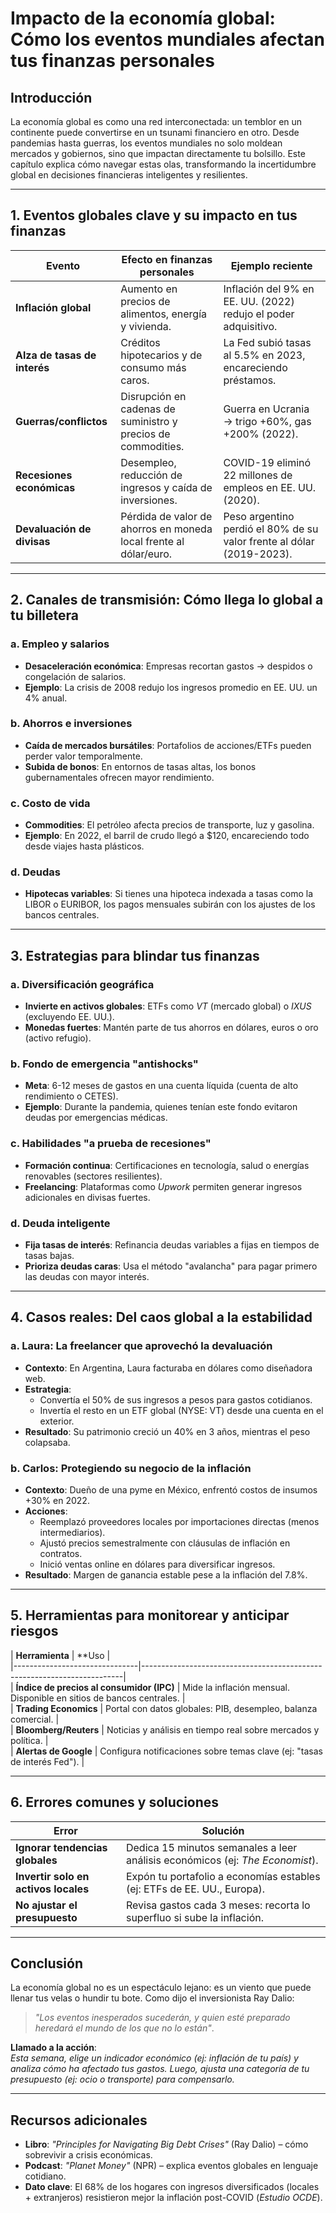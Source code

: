 # Impacto de la economía global: Cómo los eventos mundiales afectan tus finanzas personales

## Introducción

La economía global es como una red interconectada: un temblor en un continente puede convertirse en un tsunami financiero en otro. Desde pandemias hasta guerras, los eventos mundiales no solo moldean mercados y gobiernos, sino que impactan directamente tu bolsillo. Este capítulo explica cómo navegar estas olas, transformando la incertidumbre global en decisiones financieras inteligentes y resilientes.

---

## 1. Eventos globales clave y su impacto en tus finanzas

| **Evento** | **Efecto en finanzas personales** | **Ejemplo reciente** |  
|----------------------------|--------------------------------------------------------------------|------------------------------------------------|  
| **Inflación global** | Aumento en precios de alimentos, energía y vivienda. | Inflación del 9% en EE. UU. (2022) redujo el poder adquisitivo. |  
| **Alza de tasas de interés** | Créditos hipotecarios y de consumo más caros. | La Fed subió tasas al 5.5% en 2023, encareciendo préstamos. |  
| **Guerras/conflictos** | Disrupción en cadenas de suministro y precios de commodities. | Guerra en Ucrania → trigo +60%, gas +200% (2022). |  
| **Recesiones económicas** | Desempleo, reducción de ingresos y caída de inversiones. | COVID-19 eliminó 22 millones de empleos en EE. UU. (2020). |  
| **Devaluación de divisas** | Pérdida de valor de ahorros en moneda local frente al dólar/euro. | Peso argentino perdió el 80% de su valor frente al dólar (2019-2023). |  

---

## 2. Canales de transmisión: Cómo llega lo global a tu billetera

### a. Empleo y salarios

- **Desaceleración económica**: Empresas recortan gastos → despidos o congelación de salarios.  
- **Ejemplo**: La crisis de 2008 redujo los ingresos promedio en EE. UU. un 4% anual.  

### b. Ahorros e inversiones

- **Caída de mercados bursátiles**: Portafolios de acciones/ETFs pueden perder valor temporalmente.  
- **Subida de bonos**: En entornos de tasas altas, los bonos gubernamentales ofrecen mayor rendimiento.  

### c. Costo de vida

- **Commodities**: El petróleo afecta precios de transporte, luz y gasolina.  
- **Ejemplo**: En 2022, el barril de crudo llegó a $120, encareciendo todo desde viajes hasta plásticos.  

### d. Deudas

- **Hipotecas variables**: Si tienes una hipoteca indexada a tasas como la LIBOR o EURIBOR, los pagos mensuales subirán con los ajustes de los bancos centrales.  

---

## 3. Estrategias para blindar tus finanzas

### a. Diversificación geográfica

- **Invierte en activos globales**: ETFs como *VT* (mercado global) o *IXUS* (excluyendo EE. UU.).  
- **Monedas fuertes**: Mantén parte de tus ahorros en dólares, euros o oro (activo refugio).  

### b. Fondo de emergencia "antishocks"

- **Meta**: 6-12 meses de gastos en una cuenta líquida (cuenta de alto rendimiento o CETES).  
- **Ejemplo**: Durante la pandemia, quienes tenían este fondo evitaron deudas por emergencias médicas.  

### c. Habilidades "a prueba de recesiones"

- **Formación continua**: Certificaciones en tecnología, salud o energías renovables (sectores resilientes).  
- **Freelancing**: Plataformas como *Upwork* permiten generar ingresos adicionales en divisas fuertes.  

### d. Deuda inteligente

- **Fija tasas de interés**: Refinancia deudas variables a fijas en tiempos de tasas bajas.  
- **Prioriza deudas caras**: Usa el método "avalancha" para pagar primero las deudas con mayor interés.  

---

## 4. Casos reales: Del caos global a la estabilidad

### a. Laura: La freelancer que aprovechó la devaluación

- **Contexto**: En Argentina, Laura facturaba en dólares como diseñadora web.  
- **Estrategia**:  
  - Convertía el 50% de sus ingresos a pesos para gastos cotidianos.  
  - Invertía el resto en un ETF global (NYSE: VT) desde una cuenta en el exterior.  
- **Resultado**: Su patrimonio creció un 40% en 3 años, mientras el peso colapsaba.  

### b. Carlos: Protegiendo su negocio de la inflación

- **Contexto**: Dueño de una pyme en México, enfrentó costos de insumos +30% en 2022.  
- **Acciones**:  
  - Reemplazó proveedores locales por importaciones directas (menos intermediarios).  
  - Ajustó precios semestralmente con cláusulas de inflación en contratos.  
  - Inició ventas online en dólares para diversificar ingresos.  
- **Resultado**: Margen de ganancia estable pese a la inflación del 7.8%.  

---

## 5. Herramientas para monitorear y anticipar riesgos

| **Herramienta** | **Uso
                      |  
|-------------------------------|-------------------------------------------------------------------------|  
| **Índice de precios al consumidor (IPC)** | Mide la inflación mensual. Disponible en sitios de bancos centrales. |  
| **Trading Economics** | Portal con datos globales: PIB, desempleo, balanza comercial. |  
| **Bloomberg/Reuters** | Noticias y análisis en tiempo real sobre mercados y política. |  
| **Alertas de Google** | Configura notificaciones sobre temas clave (ej: "tasas de interés Fed"). |  

---

## 6. Errores comunes y soluciones

| **Error** | **Solución**             |  
|-------------------------------|-----------------------------------------------------------------------|  
| **Ignorar tendencias globales** | Dedica 15 minutos semanales a leer análisis económicos (ej: *The Economist*). |  
| **Invertir solo en activos locales** | Expón tu portafolio a economías estables (ej: ETFs de EE. UU., Europa). |  
| **No ajustar el presupuesto** | Revisa gastos cada 3 meses: recorta lo superfluo si sube la inflación. |  

---

## Conclusión

La economía global no es un espectáculo lejano: es un viento que puede llenar tus velas o hundir tu bote. Como dijo el inversionista Ray Dalio:  
> *"Los eventos inesperados sucederán, y quien esté preparado heredará el mundo de los que no lo están"*.  

**Llamado a la acción**:  
*Esta semana, elige un indicador económico (ej: inflación de tu país) y analiza cómo ha afectado tus gastos. Luego, ajusta una categoría de tu presupuesto (ej: ocio o transporte) para compensarlo.*  

---

## Recursos adicionales

- **Libro**: *"Principles for Navigating Big Debt Crises"* (Ray Dalio) – cómo sobrevivir a crisis económicas.  
- **Podcast**: *"Planet Money"* (NPR) – explica eventos globales en lenguaje cotidiano.  
- **Dato clave**: El 68% de los hogares con ingresos diversificados (locales + extranjeros) resistieron mejor la inflación post-COVID (*Estudio OCDE*).  
